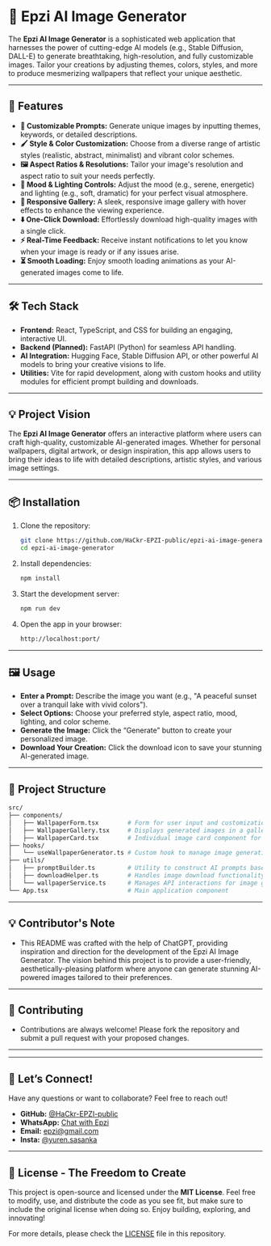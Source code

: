 # 🌟 Epzi AI Image Generator

The **Epzi AI Image Generator** is a sophisticated web application that harnesses the power of cutting-edge AI models (e.g., Stable Diffusion, DALL-E) to generate breathtaking, high-resolution, and fully customizable images. Tailor your creations by adjusting themes, colors, styles, and more to produce mesmerizing wallpapers that reflect your unique aesthetic.

---

## 🚀 **Features**

- **🎨 Customizable Prompts:** Generate unique images by inputting themes, keywords, or detailed descriptions.
- **🖌️ Style & Color Customization:** Choose from a diverse range of artistic styles (realistic, abstract, minimalist) and vibrant color schemes.
- **🖼️ Aspect Ratios & Resolutions:** Tailor your image's resolution and aspect ratio to suit your needs perfectly.
- **🌈 Mood & Lighting Controls:** Adjust the mood (e.g., serene, energetic) and lighting (e.g., soft, dramatic) for your perfect visual atmosphere.
- **📸 Responsive Gallery:** A sleek, responsive image gallery with hover effects to enhance the viewing experience.
- **⬇️ One-Click Download:** Effortlessly download high-quality images with a single click.
- **⚡ Real-Time Feedback:** Receive instant notifications to let you know when your image is ready or if any issues arise.
- **⏳ Smooth Loading:** Enjoy smooth loading animations as your AI-generated images come to life.

---

## 🛠️ **Tech Stack**

- **Frontend:** React, TypeScript, and CSS for building an engaging, interactive UI.
- **Backend (Planned):** FastAPI (Python) for seamless API handling.
- **AI Integration:** Hugging Face, Stable Diffusion API, or other powerful AI models to bring your creative visions to life.
- **Utilities:** Vite for rapid development, along with custom hooks and utility modules for efficient prompt building and downloads.

---

## 💡 **Project Vision**

The **Epzi AI Image Generator** offers an interactive platform where users can craft high-quality, customizable AI-generated images. Whether for personal wallpapers, digital artwork, or design inspiration, this app allows users to bring their ideas to life with detailed descriptions, artistic styles, and various image settings.

---

## 📦 **Installation**

1. Clone the repository:
    ```bash
    git clone https://github.com/HaCkr-EPZI-public/epzi-ai-image-generator.git
    cd epzi-ai-image-generator
    ```
2. Install dependencies:
    ```bash
    npm install
    ```
3. Start the development server:
    ```bash
    npm run dev
    ```
4. Open the app in your browser:
    ```bash
    http://localhost:port/
    ```

---

## 🖼️ **Usage**

- **Enter a Prompt:** Describe the image you want (e.g., "A peaceful sunset over a tranquil lake with vivid colors").
- **Select Options:** Choose your preferred style, aspect ratio, mood, lighting, and color scheme.
- **Generate the Image:** Click the “Generate” button to create your personalized image.
- **Download Your Creation:** Click the download icon to save your stunning AI-generated image.

---

## 📁 **Project Structure**

```bash
src/
├── components/
│   ├── WallpaperForm.tsx        # Form for user input and customization options
│   ├── WallpaperGallery.tsx     # Displays generated images in a gallery layout
│   ├── WallpaperCard.tsx        # Individual image card component for the gallery
├── hooks/
│   └── useWallpaperGenerator.ts # Custom hook to manage image generation logic
├── utils/
│   ├── promptBuilder.ts         # Utility to construct AI prompts based on user input
│   ├── downloadHelper.ts        # Handles image download functionality
│   └── wallpaperService.ts      # Manages API interactions for image generation
└── App.tsx                      # Main application component
```

---

## 💡 **Contributor's Note**

- This README was crafted with the help of ChatGPT, providing inspiration and direction for the development of the Epzi AI Image Generator. The vision behind this project is to provide a user-friendly, aesthetically-pleasing platform where anyone can generate stunning AI-powered images tailored to their preferences.

---

## 🤝 **Contributing**

- Contributions are always welcome! Please fork the repository and submit a pull request with your proposed changes.

---

---

## 📧 **Let’s Connect!**

Have any questions or want to collaborate? Feel free to reach out! 

- **GitHub:** [@HaCkr-EPZI-public](https://github.com/HaCkr-EPZI-public)
- **WhatsApp:** [Chat with Epzi](https://wa.me/+94759554531)
- **Email:** [epzi@gmail.com](king.mahasona.cewq@gmail.com)
- **Insta:** [@yuren.sasanka](https://www.instagram.com/yuren.sasanka/)

---

## 📝 **License - The Freedom to Create**

This project is open-source and licensed under the **MIT License**. Feel free to modify, use, and distribute the code as you see fit, but make sure to include the original license when doing so. Enjoy building, exploring, and innovating!

For more details, please check the [LICENSE](LICENSE) file in this repository.

